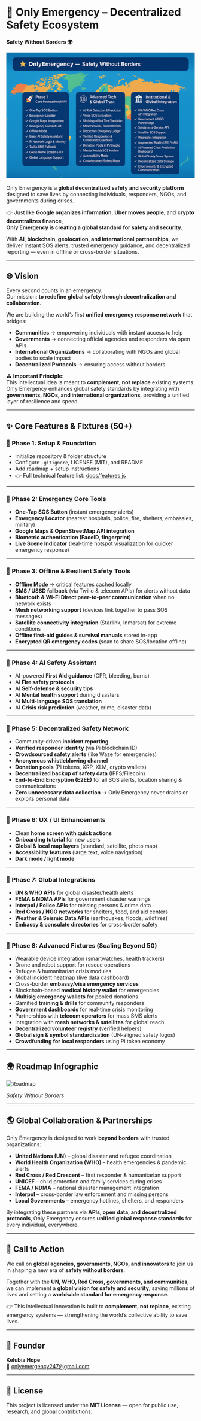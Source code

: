   
# 🚨 Only Emergency – Decentralized Safety Ecosystem  

**Safety Without Borders 🌍**  

![OnlyEmergency Roadmap](OnlyEmergency%20RoadMap.png)  

Only Emergency is a **global decentralized safety and security platform** designed to save lives by connecting individuals, responders, NGOs, and governments during crises.  

👉 Just like **Google organizes information**, **Uber moves people**, and **crypto decentralizes finance**,  
**Only Emergency is creating a global standard for safety and security.**  

With **AI, blockchain, geolocation, and international partnerships**, we deliver instant SOS alerts, trusted emergency guidance, and decentralized reporting — even in offline or cross-border situations.  

---

## 🌐 Vision  

Every second counts in an emergency.  
Our mission: **to redefine global safety through decentralization and collaboration.**  

We are building the world’s first **unified emergency response network** that bridges:  
- **Communities** → empowering individuals with instant access to help  
- **Governments** → connecting official agencies and responders via open APIs  
- **International Organizations** → collaborating with NGOs and global bodies to scale impact  
- **Decentralized Protocols** → ensuring access without borders  

⚠️ **Important Principle:**  
This intellectual idea is meant to **complement, not replace** existing systems.  
Only Emergency enhances global safety standards by integrating with **governments, NGOs, and international organizations**, providing a unified layer of resilience and speed.  

---

## ✨ Core Features & Fixtures (50+)  

### 🔹 Phase 1: Setup & Foundation  
- Initialize repository & folder structure  
- Configure `.gitignore`, LICENSE (MIT), and README  
- Add roadmap + setup instructions
- 👉 Full technical feature list: [docs/features.js](docs/features.js)

---

### 🔹 Phase 2: Emergency Core Tools  
- **One-Tap SOS Button** (instant emergency alerts)  
- **Emergency Locator** (nearest hospitals, police, fire, shelters, embassies, military)  
- **Google Maps & OpenStreetMap API integration**  
- **Biometric authentication (FaceID, fingerprint)**  
- **Live Scene Indicator** (real-time hotspot visualization for quicker emergency response)  

---

### 🔹 Phase 3: Offline & Resilient Safety Tools  
- **Offline Mode** → critical features cached locally  
- **SMS / USSD fallback** (via Twilio & telecom APIs) for alerts without data  
- **Bluetooth & Wi-Fi Direct peer-to-peer communication** when no network exists  
- **Mesh networking support** (devices link together to pass SOS messages)  
- **Satellite connectivity integration** (Starlink, Inmarsat) for extreme conditions  
- **Offline first-aid guides & survival manuals** stored in-app  
- **Encrypted QR emergency codes** (scan to share SOS/location offline)  

---

### 🔹 Phase 4: AI Safety Assistant  
- AI-powered **First Aid guidance** (CPR, bleeding, burns)  
- AI **Fire safety protocols**  
- AI **Self-defense & security tips**  
- AI **Mental health support** during disasters  
- AI **Multi-language SOS translation**  
- AI **Crisis risk prediction** (weather, crime, disaster data)  

---

### 🔹 Phase 5: Decentralized Safety Network  
- Community-driven **incident reporting**  
- **Verified responder identity** (via Pi blockchain ID)  
- **Crowdsourced safety alerts** (like Waze for emergencies)  
- **Anonymous whistleblowing channel**  
- **Donation pools** (Pi tokens, XRP, XLM, crypto wallets)  
- **Decentralized backup of safety data** (IPFS/Filecoin)  
- **End-to-End Encryption (E2EE)** for all SOS alerts, location sharing & communications  
- **Zero unnecessary data collection** → Only Emergency never drains or exploits personal data  

---

### 🔹 Phase 6: UX / UI Enhancements  
- Clean **home screen with quick actions**  
- **Onboarding tutorial** for new users  
- **Global & local map layers** (standard, satellite, photo map)  
- **Accessibility features** (large text, voice navigation)  
- **Dark mode / light mode**  

---

### 🔹 Phase 7: Global Integrations  
- **UN & WHO APIs** for global disaster/health alerts  
- **FEMA & NDMA APIs** for government disaster warnings  
- **Interpol / Police APIs** for missing persons & crime data  
- **Red Cross / NGO networks** for shelters, food, and aid centers  
- **Weather & Seismic Data APIs** (earthquakes, floods, wildfires)  
- **Embassy & consulate directories** for cross-border safety  

---

### 🔹 Phase 8: Advanced Fixtures (Scaling Beyond 50)  
- Wearable device integration (smartwatches, health trackers)  
- Drone and robot support for rescue operations  
- Refugee & humanitarian crisis modules  
- Global incident heatmap (live data dashboard)  
- Cross-border **embassy/visa emergency services**  
- Blockchain-based **medical history wallet** for emergencies  
- **Multisig emergency wallets** for pooled donations  
- Gamified **training & drills** for community responders  
- **Government dashboards** for real-time crisis monitoring  
- Partnerships with **telecom operators** for mass SMS alerts  
- Integration with **mesh networks & satellites** for global reach  
- **Decentralized volunteer registry** (verified helpers)  
- **Global sign & symbol standardization** (UN-aligned safety logos)  
- **Crowdfunding for local responders** using Pi token economy  

---

## 🌍 Roadmap Infographic  

![Roadmap](roadmap.png)  

*Safety Without Borders*  

---

## 🌎 Global Collaboration & Partnerships  

Only Emergency is designed to work **beyond borders** with trusted organizations:  

- **United Nations (UN)** – global disaster and refugee coordination  
- **World Health Organization (WHO)** – health emergencies & pandemic alerts  
- **Red Cross / Red Crescent** – first responder & humanitarian support  
- **UNICEF** – child protection and family services during crises  
- **FEMA / NDMA** – national disaster management integration  
- **Interpol** – cross-border law enforcement and missing persons  
- **Local Governments** – emergency hotlines, shelters, and responders  

By integrating these partners via **APIs, open data, and decentralized protocols**, Only Emergency ensures **unified global response standards** for every individual, everywhere.  

---

## 📢 Call to Action  

We call on **global agencies, governments, NGOs, and innovators** to join us in shaping a new era of **safety without borders**.  

Together with the **UN, WHO, Red Cross, governments, and communities**, we can implement a **global vision for safety and security**, saving millions of lives and setting a **worldwide standard for emergency response**.  

👉 This intellectual innovation is built to **complement, not replace**, existing emergency systems — strengthening the world’s collective ability to save lives.  

---

## 👤 Founder  

**Kelubia Hope**  
📧 onlyemergency247@gmail.com  

---

## 📜 License  

This project is licensed under the **MIT License** — open for public use, research, and global contributions.  



 
